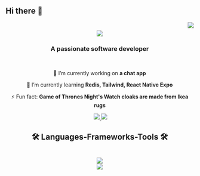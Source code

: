 ## Hi there 👋

<img align="right" src="https://visitor-badge.laobi.icu/badge?page_id=aman304gupta.aman304gupta" />

<h1 align="center">
  <img src="https://readme-typing-svg.herokuapp.com/?  font=Righteous&size=35&center=true&vCenter=true&width=500&height=70&duration=4000&lines=Hi+There!+👋;I'm+Aman+Gupta!;" />
</h1> 

<h3 align="center">A passionate software developer </h3>

<br />

<div align="center">

  🔭 I’m currently working on **a chat app**

  🌱 I’m currently learning **Redis, Tailwind, React Native Expo**

  ⚡ Fun fact: **Game of Thrones Night's Watch cloaks are made from Ikea rugs**

</div>

<div align="center">
    <a href"mailto:aman304gupta@gmail.com">
        <img src"https://img.shields.io/badge/Gmail-333333?style=for-the-badge&logo=gmail&logoColor=red" target="_blank" />
    </a>
    <a href="https://www.linkedin.com/in/aman304gupta/">
      <img src="https://img.shields.io/badge/LinkedIn-0077B5?style=for-the-badge&logo=linkedin&logoColor=white" target="_blank" />
    </a>
    <a href="https://aman304gupta-portfolio.vercel.app/">
      <img src="https://img.shields.io/badge/Portfolio-FF5722?style=for-the-badge&logo=todoist&logoColor=white" target="_blank" />
    </a>
</div>

<h2 align="center">🛠️ Languages-Frameworks-Tools 🛠️</h2>

<br />

<div align="center">
  <a href="https://skillicons.dev">
      <img src="https://skillicons.dev/icons?i=js,html,css,wasm"/> <br>
      <img src="https://skillicons.dev/icons?i=js,html,css,wasm"/>
  </a>
</div>


    


<!--
**aman304gupta/aman304gupta** is a ✨ _special_ ✨ repository because its `README.md` (this file) appears on your GitHub profile.

Here are some ideas to get you started:

- 🔭 I’m currently working on ...
- 🌱 I’m currently learning ...
- 👯 I’m looking to collaborate on ...
- 🤔 I’m looking for help with ...
- 💬 Ask me about ...
- 📫 How to reach me: ...
- 😄 Pronouns: ...
- ⚡ Fun fact: ...
-->

